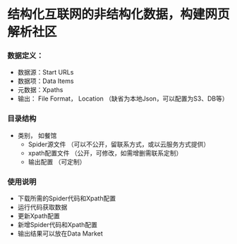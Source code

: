 # 结构化互联网的非结构化数据，构建网页解析社区

### 数据定义：
* 数据源：Start URLs
* 数据项：Data Items
* 元数据：Xpaths
* 输出： File Format， Location （缺省为本地Json，可以配置为S3、DB等）


### 目录结构
* 类别， 如餐馆
  * Spider源文件 （可以不公开，留联系方式，或以云服务方式提供）
  * xpath配置文件 （公开，可修改，如需增删需联系定制）
  * 输出配置 （可定制）


### 使用说明
* 下载所需的Spider代码和Xpath配置
* 运行代码获取数据
* 更新Xpath配置
* 新增Spider代码和Xpath配置
* 输出结果可以放在Data Market
